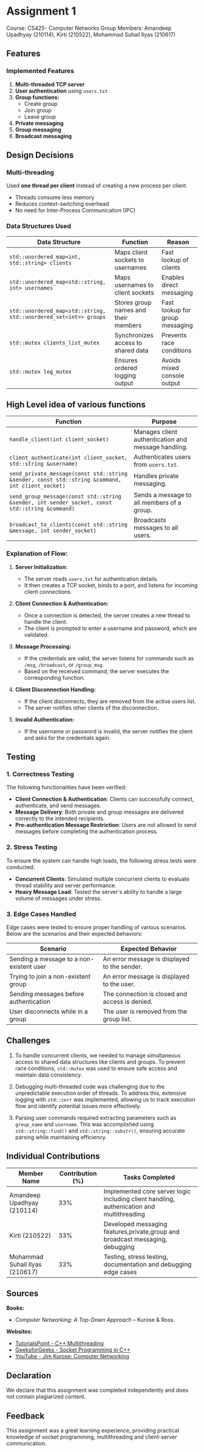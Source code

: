 # Assignment 1
Course: CS425- Computer Networks
Group Members: Amandeep Upadhyay (210114), Kirti (210522), Mohammad Suhail Ilyas (210617)
## Features  
### Implemented Features  
1. **Multi-threaded TCP server**  
2. **User authentication** using `users.txt`  
3. **Group functions:**  
   - Create group  
   - Join group  
   - Leave group  
4. **Private messaging**  
5. **Group messaging**  
6. **Broadcast messaging**  

## Design Decisions  
### Multi-threading  
Used **one thread per client** instead of creating a new process per client.  
- Threads consume less memory 
- Reduces context-switching overhead 
- No need for Inter-Process Communication (IPC)
### Data Structures Used
| Data Structure                                   | Function                                    | Reason                                   |
| ------------------------------------------------ | --------------------------------------------| ---------------------------------------- |
| `std::unordered_map<int, std::string> clients`   | Maps client sockets to usernames            | Fast lookup of clients                   |
| `std::unordered_map<std::string, int> usernames` | Maps usernames to client sockets            | Enables direct messaging                 |
| `std::unordered_map<std::string, std::unordered_set<int>> groups` | Stores group names and their members | Fast lookup for group messaging          |
| `std::mutex clients_list_mutex`                  | Synchronizes access to shared data          | Prevents race conditions                 |
| `std::mutex log_mutex`                           | Ensures ordered logging output              | Avoids mixed console output              |
  
## High Level idea of various functions
| Function                                                                 | Purpose                                                        |
| ------------------------------------------------------------------------ | -------------------------------------------------------------- |
| `handle_client(int client_socket)`                                        | Manages client authentication and message handling.            |
| `client_authenticate(int client_socket, std::string &username)`          | Authenticates users from `users.txt`.                           |
| `send_private_message(const std::string &sender, const std::string &command, int client_socket)` | Handles private messaging.                                      |
| `send_group_message(const std::string &sender, int sender_socket, const std::string &command)`   | Sends a message to all members of a group.                      |
| `broadcast_to_clients(const std::string &message, int sender_socket)`     | Broadcasts messages to all users.                               |

### Explanation of Flow:
1. **Server Initialization:**
   - The server reads `users.txt` for authentication details.
   - It then creates a TCP socket, binds to a port, and listens for incoming client connections.

2. **Client Connection & Authentication:**
   - Once a connection is detected, the server creates a new thread to handle the client.
   - The client is prompted to enter a username and password, which are validated.

3. **Message Processing:**
   - If the credentials are valid, the server listens for commands such as `/msg`, `/broadcast`, or `/group_msg`.
   - Based on the received command, the server executes the corresponding function.

4. **Client Disconnection Handling:**
   - If the client disconnects, they are removed from the active users list.
   - The server notifies other clients of the disconnection.

5. **Invalid Authentication:**
   - If the username or password is invalid, the server notifies the client and asks for the credentials again.

## Testing

### 1. **Correctness Testing**

The following functionalities have been verified:

- **Client Connection & Authentication**: Clients can successfully connect, authenticate, and send messages.
- **Message Delivery**: Both private and group messages are delivered correctly to the intended recipients.
- **Pre-authentication Message Restriction**: Users are not allowed to send messages before completing the authentication process.

### 2. **Stress Testing**

To ensure the system can handle high loads, the following stress tests were conducted:

- **Concurrent Clients**: Simulated multiple concurrent clients to evaluate thread stability and server performance.
- **Heavy Message Load**: Tested the server's ability to handle a large volume of messages under stress.

### 3. **Edge Cases Handled**

Edge cases were tested to ensure proper handling of various scenarios. Below are the scenarios and their expected behaviors:

| **Scenario**                            | **Expected Behavior**                             |
|-----------------------------------------|--------------------------------------------------|
| Sending a message to a non-existent user | An error message is displayed to the sender.     |
| Trying to join a non-existent group     | An error message is displayed to the user.       |
| Sending messages before authentication  | The connection is closed and access is denied.   |
| User disconnects while in a group       | The user is removed from the group list.         |

## Challenges

1. To handle concurrent clients, we needed to manage simultaneous access to shared data structures like clients and groups. To prevent race conditions, `std::mutex` was used to ensure safe access and maintain data consistency.

2. Debugging multi-threaded code was challenging due to the unpredictable execution order of threads. To address this, extensive logging with `std::cerr` was implemented, allowing us to track execution flow and identify potential issues more effectively.

3. Parsing user commands required extracting parameters such as `group_name` and `username`. This was accomplished using `std::string::find()` and `std::string::substr()`, ensuring accurate parsing while maintaining efficiency.

## Individual Contributions

| Member Name  | Contribution (%) | Tasks Completed                          |
|--------------|------------------|-------------------------------------------|
| Amandeep Upadhyay (210114)       | 33%              | Implemented core server logic including client handling, authenication and multithreading |
| Kirti (210522)       | 33%              | Developed messaging features,private,group and broadcast messaging, debugging       |
| Mohammad Suhail Ilyas (210617)      | 33%              | Testing, stress testing, documentation and debugging edge cases      |

## Sources

**Books:**  
- *Computer Networking: A Top-Down Approach* – Kurose & Ross.

**Websites:**  
- [TutorialsPoint - C++ Multithreading](https://www.tutorialspoint.com/cplusplus/cpp_multithreading.htm)  
- [GeeksforGeeks - Socket Programming in C++](https://www.geeksforgeeks.org/socket-programming-in-cpp/)  
- [YouTube - Jim Kurose: Computer Networking](https://www.youtube.com/watch?v=_iHMMo7SDfQ&ab_channel=JimKurose)

## Declaration

We declare that this assignment was completed independently and does not contain plagiarized content. 

## Feedback
This assignment was a great learning experience, providing practical knowledge of socket programming, multithreading and client-server communication.
